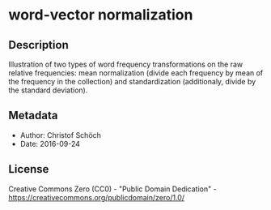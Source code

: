 word-vector normalization
=========================


## Description

Illustration of two types of word frequency transformations on the raw relative frequencies: mean normalization (divide each frequency by mean of the frequency in the collection) and standardization (additionaly, divide by the standard deviation). 

## Metadata

* Author: Christof Schöch
* Date: 2016-09-24

## License

Creative Commons Zero (CC0) - "Public Domain Dedication"  - https://creativecommons.org/publicdomain/zero/1.0/


  
